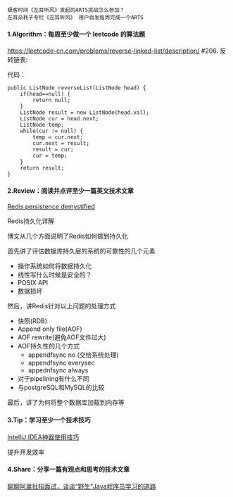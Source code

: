 ```
极客时间《左耳听风》发起的ARTS挑战怎么参加？
左耳朵耗子专栏《左耳听风》 用户自发每周完成一个ARTS
```

#### 1.Algorithm：每周至少做一个 leetcode 的算法题

 
https://leetcode-cn.com/problems/reverse-linked-list/description/  #206. 反转链表: 

代码：
```
public ListNode reverseList(ListNode head) {
    if(head==null) {
        return null;
    }
    ListNode result = new ListNode(head.val);
    ListNode cur = head.next;
    ListNode temp;
    while(cur != null) { 
        temp = cur.next;
        cur.next = result;
        result = cur; 
        cur = temp;
    }
    return result;
}
```

#### 2.Review：阅读并点评至少一篇英文技术文章

[Redis persistence demystified](http://oldblog.antirez.com/post/redis-persistence-demystified.html)

Redis持久化详解

博文从几个方面说明了Redis如何做到持久化

首先讲了评估数据库持久层的系统的可靠性的几个元素
- 操作系统如何将数据持久化
- 线性写什么时候是安全的？
- POSIX API
- 数据损坏

然后，讲Redis针对以上问题的处理方式
- 快照(RDB)
- Append only file(AOF)
- AOF rewrite(避免AOF文件过大)
- AOF持久性的几个方式
  - appendfsync no (交给系统处理)
  - appendfsync everysec
  - appednfsync always 
- 对于pipelining有什么不同
- 与postgreSQL和MySQL的比较

最后，讲了为何将整个数据库加载到内存等

#### 3.Tip：学习至少一个技术技巧

[IntelliJ IDEA神器使用技巧](https://www.imooc.com/learn/924)

提升开发效率

#### 4.Share：分享一篇有观点和思考的技术文章

[聊聊阿里社招面试，谈谈“野生”Java程序员学习的道路](http://jm.taobao.org/2018/07/09/%E8%81%8A%E8%81%8A%E9%98%BF%E9%87%8C%E7%A4%BE%E6%8B%9B%E9%9D%A2%E8%AF%95%EF%BC%8C%E8%B0%88%E8%B0%88%E2%80%9C%E9%87%8E%E7%94%9F%E2%80%9DJava%E7%A8%8B%E5%BA%8F%E5%91%98%E5%AD%A6%E4%B9%A0%E7%9A%84%E9%81%93%E8%B7%AF/)